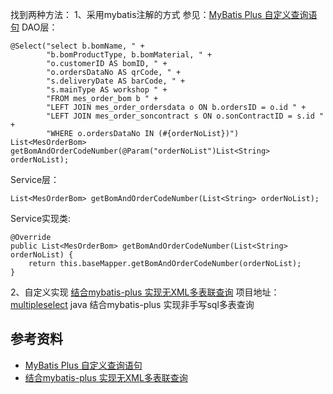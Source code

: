 找到两种方法：
1、采用mybatis注解的方式
参见：[MyBatis Plus 自定义查询语句](https://blog.csdn.net/weixin_31058701/article/details/102834031)
DAO层：
```
@Select("select b.bomName, " +
		"b.bomProductType, b.bomMaterial, " +
		"o.customerID AS bomID, " +
		"o.ordersDataNo AS qrCode, " +
		"s.deliveryDate AS barCode, " +
		"s.mainType AS workshop " +
		"FROM mes_order_bom b " +
		"LEFT JOIN mes_order_ordersdata o ON b.ordersID = o.id " +
		"LEFT JOIN mes_order_soncontract s ON o.sonContractID = s.id " +
		"WHERE o.ordersDataNo IN (#{orderNoList})")
List<MesOrderBom> getBomAndOrderCodeNumber(@Param("orderNoList")List<String> orderNoList);
```

Service层：
```
List<MesOrderBom> getBomAndOrderCodeNumber(List<String> orderNoList);
```

Service实现类:
```
@Override
public List<MesOrderBom> getBomAndOrderCodeNumber(List<String> orderNoList) {
	return this.baseMapper.getBomAndOrderCodeNumber(orderNoList);
}
```

2、自定义实现
[结合mybatis-plus 实现无XML多表联查询](https://cloud.tencent.com/developer/article/1492870)
项目地址：[multipleselect](https://github.com/yangaijun/multipleselect)
java 结合mybatis-plus 实现非手写sql多表查询


## 参考资料
- [MyBatis Plus 自定义查询语句](https://blog.csdn.net/weixin_31058701/article/details/102834031)
- [结合mybatis-plus 实现无XML多表联查询](https://cloud.tencent.com/developer/article/1492870)
